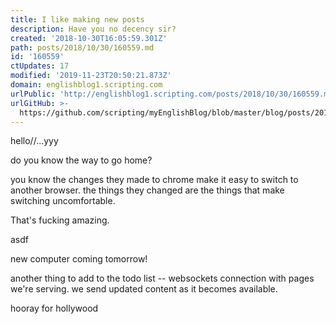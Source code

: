 ```yaml
---
title: I like making new posts
description: Have you no decency sir?
created: '2018-10-30T16:05:59.301Z'
path: posts/2018/10/30/160559.md
id: '160559'
ctUpdates: 17
modified: '2019-11-23T20:50:21.873Z'
domain: englishblog1.scripting.com
urlPublic: 'http://englishblog1.scripting.com/posts/2018/10/30/160559.md'
urlGitHub: >-
  https://github.com/scripting/myEnglishBlog/blob/master/blog/posts/2018/10/30/160559.md
---
```

hello//...yyy

do you know the way to go home?

you know the changes they made to chrome make it easy to switch to another browser. the things they changed are the things that make switching uncomfortable.

That's fucking amazing.

asdf

new computer coming tomorrow!

another thing to add to the todo list -- websockets connection with pages we're serving. we send updated content as it becomes available.

hooray for hollywood